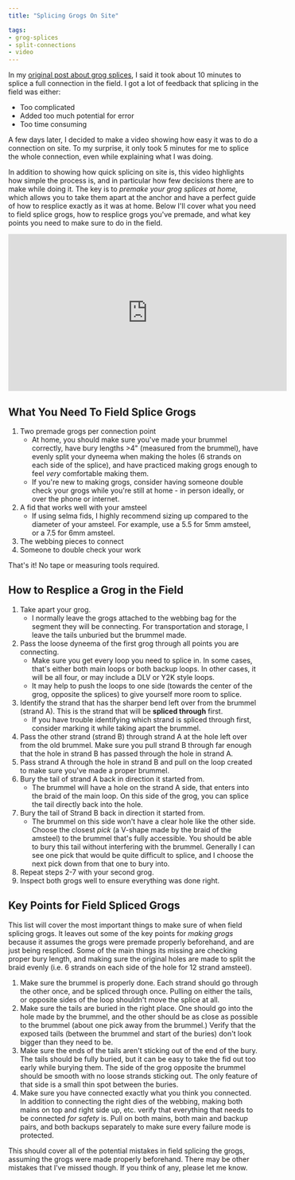 ```yaml
---
title: "Splicing Grogs On Site"

tags:
- grog-splices
- split-connections
- video
---
```


In my [original post about grog splices](notes/GrogSplices), I said it took about 10 minutes to splice a full connection in the field. I got a lot of feedback that splicing in the field was either:
- Too complicated
- Added too much potential for error
- Too time consuming

A few days later, I decided to make a video showing how easy it was to do a connection on site. To my surprise, it only took 5 minutes for me to splice the whole connection, even while explaining what I was doing. 

In addition to showing how quick splicing on site is, this video highlights how simple the process is, and in particular how few decisions there are to make while doing it. The key is to *premake your grog splices at home,* which allows you to take them apart at the anchor and have a perfect guide of how to resplice exactly as it was at home. Below I'll cover what you need to field splice grogs, how to resplice grogs you've premade, and what key points you need to make sure to do in the field. 

<iframe width="560" height="315" src="https://www.youtube.com/embed/etHNU4AEiNE" title="YouTube video player" frameborder="0" allow="accelerometer; autoplay; clipboard-write; encrypted-media; gyroscope; picture-in-picture" allowfullscreen=""></iframe>

## What You Need To Field Splice Grogs
1. Two premade grogs per connection point
	- At home, you should make sure you've made your brummel correctly, have bury lengths >4" (measured from the brummel), have evenly split your dyneema when making the holes (6 strands on each side of the splice), and have practiced making grogs enough to feel *very* comfortable making them.
	- If you're new to making grogs, consider having someone double check your grogs while you're still at home - in person ideally, or over the phone or internet. 
2. A fid that works well with your amsteel
	- If using selma fids, I highly recommend sizing up compared to the diameter of your amsteel. For example, use a 5.5 for 5mm amsteel, or a 7.5 for 6mm amsteel.
3. The webbing pieces to connect
4. Someone to double check your work

That's it! No tape or measuring tools required. 

## How to Resplice a Grog in the Field
1. Take apart your grog. 
	- I normally leave the grogs attached to the webbing bag for the segment they will be connecting. For transportation and storage, I leave the tails unburied but the brummel made.
2. Pass the loose dyneema of the first grog through all points you are connecting.
	- Make sure you get every loop you need to splice in. In some cases, that's either both main loops or both backup loops. In other cases, it will be all four, or may include a DLV or Y2K style loops. 
	- It may help to push the loops to one side (towards the center of the grog, opposite the splices) to give yourself more room to splice.
3. Identify the strand that has the sharper bend left over from the brummel (strand A). This is the strand that will be **spliced through** first. 
	- If you have trouble identifying which strand is spliced through first, consider marking it while taking apart the brummel.
4. Pass the other strand (strand B) through strand A at the hole left over from the old brummel. Make sure you pull strand B through far enough that the hole in strand B has passed through the hole in strand A.
5. Pass strand A through the hole in strand B and pull on the loop created to make sure you've made a proper brummel. 
6. Bury the tail of strand A back in direction it started from.
	- The brummel will have a hole on the strand A side, that enters into the braid of the main loop. On this side of the grog, you can splice the tail directly back into the hole. 
7. Bury the tail of Strand B back in direction it started from.
	- The brummel on this side won't have a clear hole like the other side. Choose the closest *pick* (a V-shape made by the braid of the amsteel) to the brummel that's fully accessible. You should be able to bury this tail without interfering with the brummel. Generally I can see one pick that would be quite difficult to splice, and I choose the next pick down from that one to bury into.
8. Repeat steps 2-7 with your second grog.
9. Inspect both grogs well to ensure everything was done right. 

## Key Points for Field Spliced Grogs
This list will cover the most important things to make sure of when field splicing grogs. It leaves out some of the key points for *making grogs* because it assumes the grogs were premade properly beforehand, and are just being respliced. Some of the main things its missing are checking proper bury length, and making sure the original holes are made to split the braid evenly (i.e. 6 strands on each side of the hole for 12 strand amsteel).

1. Make sure the brummel is properly done. Each strand should go through the other once, and be spliced through once. Pulling on either the tails, or opposite sides of the loop shouldn't move the splice at all. 
2. Make sure the tails are buried in the right place. One should go into the hole made by the brummel, and the other should be as close as possible to the brummel (about one pick away from the brummel.) Verify that the exposed tails (between the brummel and start of the buries) don't look bigger than they need to be.
3. Make sure the ends of the tails aren't sticking out of the end of the bury. The tails should be fully buried, but it can be easy to take the fid out too early while burying them. The side of the grog opposite the brummel should be smooth with no loose strands sticking out. The only feature of that side is a small thin spot between the buries. 
4. Make sure you have connected exactly what you think you connected. In addition to connecting the right dies of the webbing, making both mains on top and right side up, etc. verify that everything that needs to be connected *for safety* is. Pull on both mains, both main and backup pairs, and both backups separately to make sure every failure mode is protected. 

This should cover all of the potential mistakes in field splicing the grogs, assuming the grogs were made properly beforehand. There may be other mistakes that I've missed though. If you think of any, please let me know.
